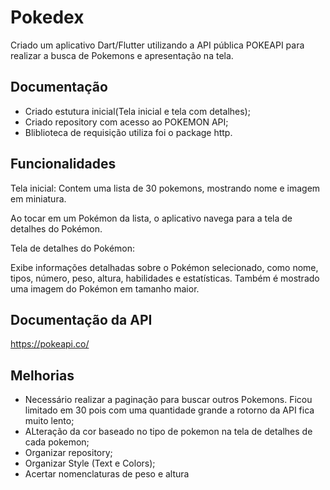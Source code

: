 
# Pokedex

Criado um aplicativo Dart/Flutter utilizando a API pública POKEAPI para realizar a busca de Pokemons e apresentação na tela.


## Documentação


- Criado estutura inicial(Tela inicial e tela com detalhes);
- Criado repository com acesso ao POKEMON API;
- Bliblioteca de requisição utiliza foi o package http.

## Funcionalidades

Tela inicial:
Contem uma lista de 30 pokemons, mostrando nome e imagem em miniatura.

Ao tocar em um Pokémon da lista, o aplicativo navega para a tela de detalhes do Pokémon.

Tela de detalhes do Pokémon:

Exibe informações detalhadas sobre o Pokémon selecionado, como nome, tipos, número, peso, altura, habilidades e estatísticas.
Também é mostrado uma imagem do Pokémon em tamanho maior.

## Documentação da API

https://pokeapi.co/

## Melhorias

- Necessário realizar a paginação para buscar outros Pokemons. Ficou limitado em 30 pois com uma quantidade grande a rotorno da API fica muito lento;
- ALteração da cor baseado no tipo de pokemon na tela de detalhes de cada pokemon;
- Organizar repository;
- Organizar Style (Text e Colors);
- Acertar nomenclaturas de peso e altura

